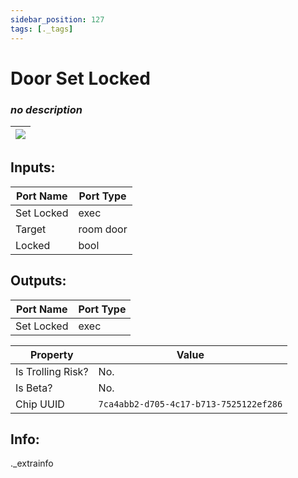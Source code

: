 ```yaml
---
sidebar_position: 127
tags: [._tags]
---
```


# Door Set Locked


### *no description*

| ![](https://images-ext-2.discordapp.net/external/MPmIaQzlEPmgGWlgi-WxBBXt0Bjv_zWPkg1y1f_sy3s/https/www.recroomcircuits.com/image/circuit/absolute-value?width=206&height=108) |
|-----|

## Inputs:
| Port Name | Port Type |
|-----------|-----------|
| Set Locked | exec |
| Target | room door |
| Locked | bool |

## Outputs:
| Port Name | Port Type |
|-----------|-----------|
| Set Locked | exec | 

| Property  | Value |
|-------------------|-----------|
| Is Trolling Risk? | No. |
| Is Beta? | No. |
| Chip UUID | `7ca4abb2-d705-4c17-b713-7525122ef286` |

## Info:
._extrainfo
